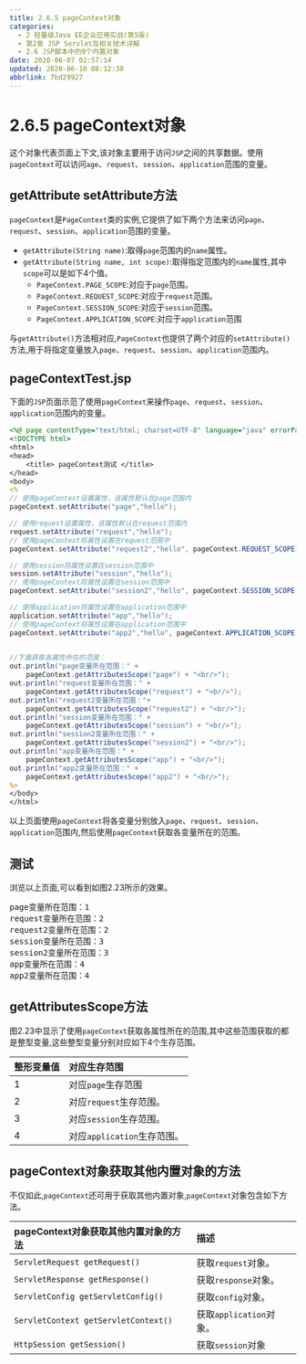 ```yaml
---
title: 2.6.5 pageContext对象
categories: 
  - 2 轻量级Java EE企业应用实战(第5版)
  - 第2章 JSP Servlet及相关技术详解
  - 2.6 JSP脚本中的9个内置对象
date: 2020-06-07 02:57:14
updated: 2020-06-10 08:12:30
abbrlink: 7bd29927
---
```

# 2.6.5 pageContext对象
这个对象代表页面上下文,该对象主要用于访问`JSP`之间的共享数据。使用`pageContext`可以访问`age`、`request`、`session`、`application`范围的变量。
## getAttribute setAttribute方法
`pageContext`是`PageContext`类的实例,它提供了如下两个方法来访问`page`、`request`、`session`、`application`范围的变量。
- `getAttribute(String name)`:取得`page`范围内的`name`属性。
- `getAttribute(String name, int scope)`:取得指定范围内的`name`属性,其中`scope`可以是如下4个值。
  - `PageContext.PAGE_SCOPE`:对应于`page`范围。
  - `PageContext.REQUEST_SCOPE`:对应于`request`范围。
  - `PageContext.SESSION_SCOPE`:对应于`session`范围。
  - `PageContext.APPLICATION_SCOPE`:对应于`application`范围

与`getAttribute()`方法相对应,`PageContext`也提供了两个对应的`setAttribute()`方法,用于将指定变量放入`page`、`request`、`session`、`application`范围内。
## pageContextTest.jsp
下面的`JSP`页面示范了使用`pageContext`来操作`page`、`request`、`session`、`application`范围内的变量。
```jsp
<%@ page contentType="text/html; charset=UTF-8" language="java" errorPage="" %>
<!DOCTYPE html>
<html>
<head>
    <title> pageContext测试 </title>
</head>
<body>
<%
// 使用pageContext设置属性，该属性默认在page范围内
pageContext.setAttribute("page","hello");

// 使用request设置属性，该属性默认在request范围内
request.setAttribute("request","hello");
// 使用pageContext将属性设置在request范围中
pageContext.setAttribute("request2","hello", pageContext.REQUEST_SCOPE);

// 使用session将属性设置在session范围中
session.setAttribute("session","hello");
// 使用pageContext将属性设置在session范围中
pageContext.setAttribute("session2","hello", pageContext.SESSION_SCOPE);

// 使用application将属性设置在application范围中
application.setAttribute("app","hello");
// 使用pageContext将属性设置在application范围中
pageContext.setAttribute("app2","hello", pageContext.APPLICATION_SCOPE);

    
//下面获取各属性所在的范围：
out.println("page变量所在范围：" + 
    pageContext.getAttributesScope("page") + "<br/>");
out.println("request变量所在范围：" +
    pageContext.getAttributesScope("request") + "<br/>");
out.println("request2变量所在范围："+
    pageContext.getAttributesScope("request2") + "<br/>");
out.println("session变量所在范围：" +
    pageContext.getAttributesScope("session") + "<br/>");
out.println("session2变量所在范围：" +
    pageContext.getAttributesScope("session2") + "<br/>");
out.println("app变量所在范围：" +
    pageContext.getAttributesScope("app") + "<br/>");
out.println("app2变量所在范围：" + 
    pageContext.getAttributesScope("app2") + "<br/>");
%>
</body>
</html>
```
以上页面使用`pageContext`将各变量分别放入`page`、`request`、`session`、`application`范围内,然后使用`pageContext`获取各变量所在的范围。
## 测试
浏览以上页面,可以看到如图2.23所示的效果。
<pre>
page变量所在范围：1
request变量所在范围：2
request2变量所在范围：2
session变量所在范围：3
session2变量所在范围：3
app变量所在范围：4
app2变量所在范围：4
</pre>
## getAttributesScope方法
图2.23中显示了使用`pageContext`获取各属性所在的范围,其中这些范围获取的都是整型变量,这些整型变量分别对应如下4个生存范围。

|整形变量值|对应生存范围|
|:---|:---|
|1|对应`page`生存范围|
|2|对应`request`生存范围。|
|3|对应`session`生存范围。|
|4|对应`application`生存范围。|

## pageContext对象获取其他内置对象的方法
不仅如此,`pageContext`还可用于获取其他内置对象,`pageContext`对象包含如下方法。

|pageContext对象获取其他内置对象的方法|描述|
|:---|:---|
|`ServletRequest getRequest()`|获取`request`对象。|
|`ServletResponse getResponse()`|获取`response`对象。|
|`ServletConfig getServletConfig()`|获取`config`对象。|
|`ServletContext getServletContext()`|获取`application`对象。|
|`HttpSession getSession()`|获取`session`对象|
